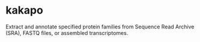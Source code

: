 # kakapo
Extract and annotate specified protein families from Sequence Read Archive (SRA), FASTQ files, or assembled transcriptomes.
